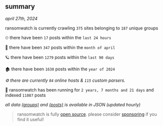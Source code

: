 
## summary
_april 27th, 2024_

ransomwatch is currently crawling `375` sites belonging to `187` unique groups

⏲ there have been `17` posts within the `last 24 hours`

🦈 there have been `347` posts within the `month of april`

🪐 there have been `1279` posts within the `last 90 days`

🏚 there have been `1630` posts within the `year of 2024`

_⚙️ there are currently `84` online hosts & `115` custom parsers._

🦕 ransomwatch has been running for `2 years, 7 months and 21 days` and indexed `11087` posts

_all data  [(groups)](http://ransomwhat.telemetry.ltd/groups) and [(posts)](http://ransomwhat.telemetry.ltd/posts) is available in JSON (updated hourly)_

> ransomwatch is fully [open source](https://github.com/joshhighet/ransomwatch#ransomwatch--). please consider [sponsoring](https://github.com/sponsors/joshhighet) if you find it useful!
